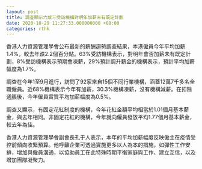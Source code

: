 ```yaml
---
layout: post
title: 調查顯示六成三受訪機構對明年加薪未有既定計劃
date: 2020-10-29 11:27:33.000000000 +08:00
categories: rthk
---
```


香港人力資源管理學會公布最新的薪酬趨勢調查結果，本港僱員今年平均加薪1.4%，較去年跌2.2個百分點。63%受訪機構表示，對明年會否加薪未有既定計劃，8%受訪機構表示預期會凍薪，29%預計調升薪金的機構表示，預計平均加薪幅度為1.7%。

調查在今年1至9月進行，訪問了92家來自15個不同行業機構，涵蓋12萬7千多名全職僱員。近68%機構表示今年有加薪，30.3%機構凍薪，沒有機構減薪。在扣除通脹後，今年僱員實質平均加薪幅度為0.5%。

調查又顯示，有固定花紅制度的機構，今年花紅金額平均相當於1.01個月基本薪金，與去年相同。非固定花紅的機構，今年就向僱員發放平均1.77個月基本薪金，較去年為佳。

香港人力資源管理學會副會長孔于人表示，本年的平均加薪幅度反映僱主在疫情受控前傾向收緊預算。他呼籲企業可透過實施更多以人為本的措施，如彈性工作安排，增加與僱員溝通，以協助員工在此特殊時期平衡家庭與工作、建立互信，以及增加團隊凝聚力。
